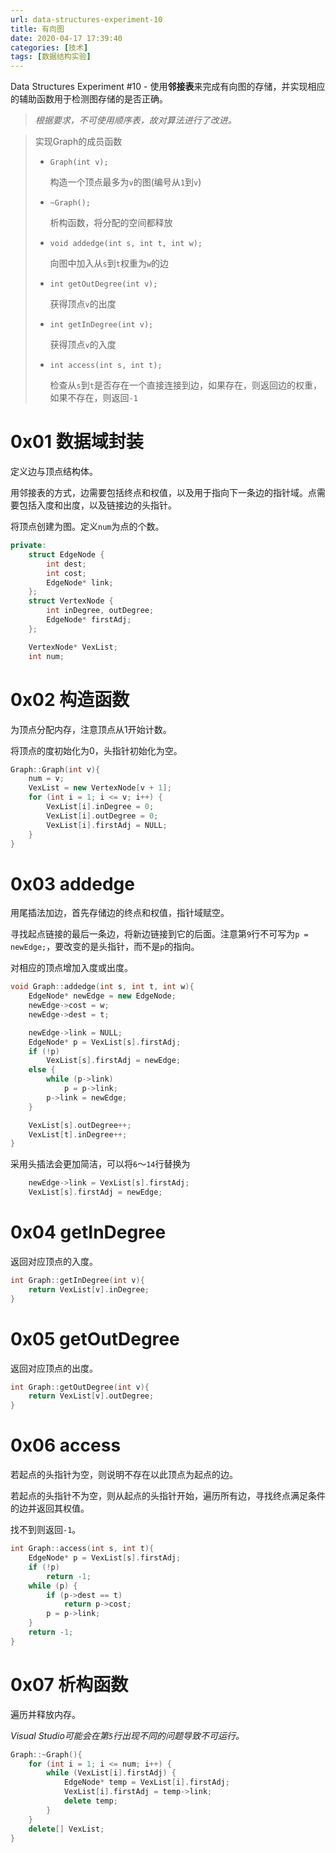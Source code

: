 ```yaml
---
url: data-structures-experiment-10
title: 有向图
date: 2020-04-17 17:39:40
categories: [技术]
tags: [数据结构实验]
---
```


Data Structures Experiment #10 - 使用**邻接表**来完成有向图的存储，并实现相应的辅助函数用于检测图存储的是否正确。

> *根据要求，不可使用顺序表，故对算法进行了改进。*

<!--more-->

> 实现Graph的成员函数
>
> - `Graph(int v);`
>
>   构造一个顶点最多为`v`的图(编号从`1`到`v`)
>
> - `~Graph();`
>
>   析构函数，将分配的空间都释放
>
> - `void addedge(int s, int t, int w);`
>
>   向图中加入从`s`到`t`权重为`w`的边
>
> - `int getOutDegree(int v);`
>
>   获得顶点`v`的出度
>
> - `int getInDegree(int v);`
>
>   获得顶点`v`的入度
>
> - `int access(int s, int t);`
>
>   检查从`s`到`t`是否存在一个直接连接到边，如果存在，则返回边的权重，如果不存在，则返回`-1`

# 0x01 数据域封装

定义边与顶点结构体。

用邻接表的方式，边需要包括终点和权值，以及用于指向下一条边的指针域。点需要包括入度和出度，以及链接边的头指针。

将顶点创建为图。定义`num`为点的个数。

```cpp
private:
    struct EdgeNode {
        int dest;
        int cost;
        EdgeNode* link;
    };
    struct VertexNode {
        int inDegree, outDegree;
        EdgeNode* firstAdj;
    };

    VertexNode* VexList;
    int num;
```

# 0x02 构造函数

为顶点分配内存，注意顶点从1开始计数。

将顶点的度初始化为0，头指针初始化为空。

```cpp
Graph::Graph(int v){
    num = v;
    VexList = new VertexNode[v + 1];
    for (int i = 1; i <= v; i++) {
        VexList[i].inDegree = 0;
        VexList[i].outDegree = 0;
        VexList[i].firstAdj = NULL;
    }
}
```

# 0x03 addedge

用尾插法加边，首先存储边的终点和权值，指针域赋空。

寻找起点链接的最后一条边，将新边链接到它的后面。注意第`9`行不可写为`p = newEdge;`，要改变的是头指针，而不是`p`的指向。

对相应的顶点增加入度或出度。

```cpp
void Graph::addedge(int s, int t, int w){
    EdgeNode* newEdge = new EdgeNode;
    newEdge->cost = w;
    newEdge->dest = t;

    newEdge->link = NULL;
    EdgeNode* p = VexList[s].firstAdj;
    if (!p)
        VexList[s].firstAdj = newEdge;
    else {
        while (p->link)
            p = p->link;
        p->link = newEdge;
    }

    VexList[s].outDegree++;
    VexList[t].inDegree++;
}
```

采用头插法会更加简洁，可以将`6`～`14`行替换为

```cpp
    newEdge->link = VexList[s].firstAdj;
    VexList[s].firstAdj = newEdge;
```

# 0x04 getInDegree

返回对应顶点的入度。

```cpp
int Graph::getInDegree(int v){
    return VexList[v].inDegree;
}
```

# 0x05 getOutDegree

返回对应顶点的出度。

```cpp
int Graph::getOutDegree(int v){
    return VexList[v].outDegree;
}
```

# 0x06 access

若起点的头指针为空，则说明不存在以此顶点为起点的边。

若起点的头指针不为空，则从起点的头指针开始，遍历所有边，寻找终点满足条件的边并返回其权值。

找不到则返回`-1`。

```cpp
int Graph::access(int s, int t){
    EdgeNode* p = VexList[s].firstAdj;
    if (!p)
        return -1;
    while (p) {
        if (p->dest == t)
            return p->cost;
        p = p->link;
    }
    return -1;
}
```

# 0x07 析构函数

遍历并释放内存。

*Visual Studio可能会在第`5`行出现不同的问题导致不可运行。*

```cpp
Graph::~Graph(){
    for (int i = 1; i <= num; i++) {
        while (VexList[i].firstAdj) {
            EdgeNode* temp = VexList[i].firstAdj;
            VexList[i].firstAdj = temp->link;
            delete temp;
        }
    }
    delete[] VexList;
}
```
